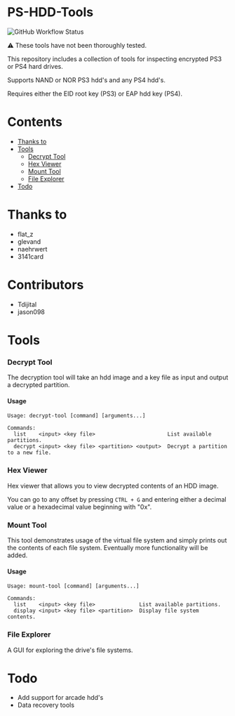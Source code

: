 # PS-HDD-Tools
![GitHub Workflow Status](https://img.shields.io/github/workflow/status/aerosoul94/PS-HDD-Tools/main)

:warning: These tools have not been thoroughly tested.

This repository includes a collection of tools for inspecting encrypted PS3 or PS4 hard drives.

Supports NAND or NOR PS3 hdd's and any PS4 hdd's.

Requires either the EID root key (PS3) or EAP hdd key (PS4).

# Contents
- [Thanks to](#thanks-to)
- [Tools](#tools)
    - [Decrypt Tool](#decrypt-tool)
    - [Hex Viewer](#hex-viewer)
    - [Mount Tool](#mount-tool)
    - [File Explorer](#file-explorer)
- [Todo](#todo)

# Thanks to
* flat_z
* glevand
* naehrwert
* 3141card

# Contributors
* Tdijital
* jason098

# Tools
### Decrypt Tool
The decryption tool will take an hdd image and a key file as input and output a decrypted partition.
#### Usage
```
Usage: decrypt-tool [command] [arguments...]

Commands:
  list    <input> <key file>                       List available partitions.
  decrypt <input> <key file> <partition> <output>  Decrypt a partition to a new file.  
```
### Hex Viewer
Hex viewer that allows you to view decrypted contents of an HDD image.

You can go to any offset by pressing `CTRL + G` and entering either a decimal value or a hexadecimal value beginning with "0x".

### Mount Tool
This tool demonstrates usage of the virtual file system and simply prints out the contents of each file system. Eventually more functionality will be added.
#### Usage
```
Usage: mount-tool [command] [arguments...]

Commands:
  list    <input> <key file>              List available partitions.
  display <input> <key file> <partition>  Display file system contents.
```

### File Explorer
A GUI for exploring the drive's file systems.

# Todo
- Add support for arcade hdd's
- Data recovery tools